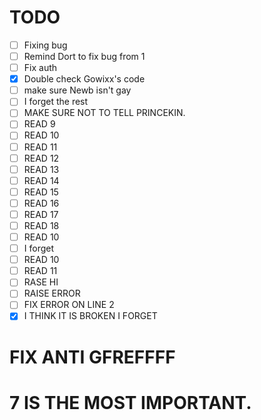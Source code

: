 # TODO
- [ ] Fixing bug
- [ ] Remind Dort to fix bug from 1
- [ ] Fix auth
- [x] Double check Gowixx's code
- [ ] make sure Newb isn't gay
- [ ] I forget the rest
- [ ] MAKE SURE NOT TO TELL PRINCEKIN.
- [ ] READ 9
- [ ] READ 10
- [ ] READ 11
- [ ] READ 12
- [ ] READ 13
- [ ] READ 14
- [ ] READ 15
- [ ] READ 16
- [ ] READ 17
- [ ] READ 18
- [ ] READ 10
- [ ] I forget
- [ ] READ 10
- [ ] READ 11
- [ ] RASE HI
- [ ] RAISE ERROR
- [ ] FIX ERROR ON LINE 2
- [x] I THINK IT IS BROKEN I FORGET
# FIX ANTI GFREFFFF


# 7 IS THE MOST IMPORTANT.
